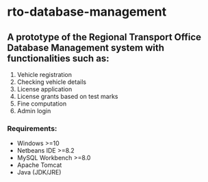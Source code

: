 # rto-database-management

## A prototype of the Regional Transport Office Database Management system with functionalities such as:
1. Vehicle registration 
2. Checking vehicle details 
3. License application
4. License grants based on test marks
5. Fine computation
6. Admin login

### Requirements:
- Windows >=10
- Netbeans IDE >=8.2
- MySQL Workbench >=8.0
- Apache Tomcat 
- Java (JDK/JRE)


